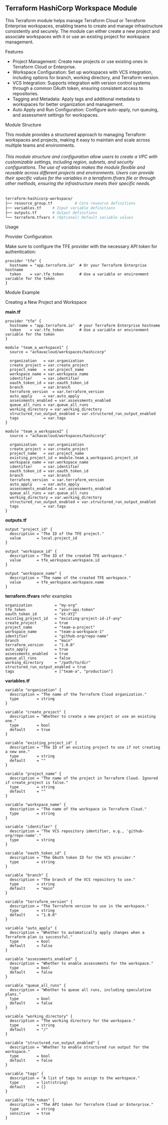 ## Terraform HashiCorp Workspace Module

This Terraform module helps manage Terraform Cloud or Terraform Enterprise workspaces, enabling teams to create and manage infrastructure consistently and securely. The module can either create a new project and associate workspaces with it or use an existing project for workspace management.

Features
- Project Management: Create new projects or use existing ones in Terraform Cloud or Enterprise.
- Workspace Configuration: Set up workspaces with VCS integration, including options for branch, working directory, and Terraform version.
- VCS Integration: Supports integration with version control systems through a common OAuth token, ensuring consistent access to repositories.
- Tagging and Metadata: Apply tags and additional metadata to workspaces for better organization and management.
- Auto Apply and Run Configuration: Configure auto-apply, run queuing, and assessment settings for workspaces.

Module Structure

This module provides a structured approach to managing Terraform workspaces and projects, making it easy to maintain and scale across multiple teams and environments.

###### This module structure and configuration allow users to create a VPC with customizable settings, including region, subnets, and security configurations. The use of variables makes the module flexible and reusable across different projects and environments. Users can provide their specific values for the variables in a terraform.tfvars file or through other methods, ensuring the infrastructure meets their specific needs.

```sh
terraform-hashicorp-workspace/
├── resource_group.tf          # Core resource definitions
├── variables.tf     # Input variable definitions
├── outputs.tf       # Output definitions
└── terraform.tfvars # (Optional) Default variable values  
```
Usage

Provider Configuration

Make sure to configure the TFE provider with the necessary API token for authentication:

```hcl
provider "tfe" {
  hostname = "app.terraform.io"  # Or your Terraform Enterprise hostname
  token    = var.tfe_token       # Use a variable or environment variable for the token
}
```

Module Example

Creating a New Project and Workspace

**main.tf**
```hcl
provider "tfe" {
  hostname = "app.terraform.io"  # your Terraform Enterprise hostname
  token    = var.tfe_token       # Use a variable or environment variable for the token
}

module "team_a_workspace1" {
  source = "achavacloud/workspaces/hashicorp"

  organization   = var.organization
  create_project = var.create_project
  project_name   = var.project_name
  workspace_name = var.workspace_name
  identifier     = var.identifier
  oauth_token_id = var.oauth_token_id
  branch         = var.branch
  terraform_version  = var.terraform_version
  auto_apply     = var.auto_apply
  assessments_enabled = var.assessments_enabled
  queue_all_runs = var.queue_all_runs
  working_directory = var.working_directory
  structured_run_output_enabled = var.structured_run_output_enabled
  tags           = var.tags
}

module "team_a_workspace2" {
  source = "achavacloud/workspaces/hashicorp"

  organization   = var.organization
  create_project = var.create_project
  project_name   = var.project_name
  existing_project_id = module.team_a_workspace1.project_id
  workspace_name = var.workspace_name
  identifier     = var.identifier
  oauth_token_id = var.oauth_token_id
  branch         = var.branch
  terraform_version  = var.terraform_version
  auto_apply     = var.auto_apply
  assessments_enabled = var.assessments_enabled
  queue_all_runs = var.queue_all_runs
  working_directory = var.working_directory
  structured_run_output_enabled = var.structured_run_output_enabled
  tags           = var.tags
}
```
**outputs.tf**
```hcl
output "project_id" {
  description = "The ID of the TFE project."
  value       = local.project_id
}

output "workspace_id" {
  description = "The ID of the created TFE workspace."
  value       = tfe_workspace.workspace.id
}

output "workspace_name" {
  description = "The name of the created TFE workspace."
  value       = tfe_workspace.workspace.name
}
```
**terraform.tfvars** refer examples
```hcl
organization          = "my-org"
tfe_token             = "your-api-token"
oauth_token_id        = "ot-XYZ"
existing_project_id   = "existing-project-id-if-any"
create_project        = true
project_name          = "team-a-project"
workspace_name        = "team-a-workspace-1"
identifier            = "github-org/repo-name"
branch                = "main"
terraform_version     = "1.0.0"
auto_apply            = true
assessments_enabled   = true
queue_all_runs        = false
working_directory     = "/path/to/dir"
structured_run_output_enabled = true
tags                  = ["team-a", "production"]
```
**variables.tf**
```hcl
variable "organization" {
  description = "The name of the Terraform Cloud organization."
  type        = string
}

variable "create_project" {
  description = "Whether to create a new project or use an existing one."
  type        = bool
  default     = true
}

variable "existing_project_id" {
  description = "The ID of an existing project to use if not creating a new one."
  type        = string
  default     = ""
}

variable "project_name" {
  description = "The name of the project in Terraform Cloud. Ignored if create_project is false."
  type        = string
  default     = ""
}

variable "workspace_name" {
  description = "The name of the workspace in Terraform Cloud."
  type        = string
}

variable "identifier" {
  description = "The VCS repository identifier, e.g., 'github-org/repo-name'."
  type        = string
}

variable "oauth_token_id" {
  description = "The OAuth token ID for the VCS provider."
  type        = string
}

variable "branch" {
  description = "The branch of the VCS repository to use."
  type        = string
  default     = "main"
}

variable "terraform_version" {
  description = "The Terraform version to use in the workspace."
  type        = string
  default     = "1.0.0"
}

variable "auto_apply" {
  description = "Whether to automatically apply changes when a Terraform plan is successful."
  type        = bool
  default     = false
}

variable "assessments_enabled" {
  description = "Whether to enable assessments for the workspace."
  type        = bool
  default     = false
}

variable "queue_all_runs" {
  description = "Whether to queue all runs, including speculative plans."
  type        = bool
  default     = false
}

variable "working_directory" {
  description = "The working directory for the workspace."
  type        = string
  default     = "/"
}

variable "structured_run_output_enabled" {
  description = "Whether to enable structured run output for the workspace."
  type        = bool
  default     = false
}

variable "tags" {
  description = "A list of tags to assign to the workspace."
  type        = list(string)
  default     = []
}

variable "tfe_token" {
  description = "The API token for Terraform Cloud or Enterprise."
  type        = string
  sensitive   = true
}
```
